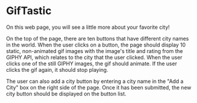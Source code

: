 # GifTastic

On this web page, you will see a little more about your favorite city! 

On the top of the page, there are ten buttons that have different city names in the world. When the user clicks on a button, the page should display 10 static, non-animated gif images with the image's title and rating from the GIPHY API, which relates to the city that the user clicked. When the user clicks one of the still GIPHY images, the gif should animate. If the user clicks the gif again, it should stop playing. 

The user can also add a city button by entering a city name in the "Add a City" box on the right side of the page. Once it has been submitted, the new city button should be displayed on the button list. 